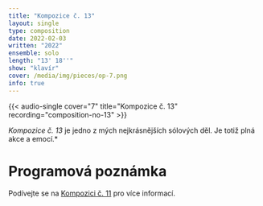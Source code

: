 ```yaml
---
title: "Kompozice č. 13"
layout: single
type: composition
date: 2022-02-03
written: "2022"
ensemble: solo
length: "13' 18''"
show: "klavír"
cover: /media/img/pieces/op-7.png
info: true
---
```


{{< audio-single cover="7" title="Kompozice č. 13" recording="composition-no-13" >}}

*Kompozice č. 13* je jedno z mých nejkrásnějších sólových děl. Je totiž plná akce a emocí.*

# Programová poznámka

Podívejte se na [Kompozici č. 11](/cs/works/solo/composition-no.-11) pro více informací.